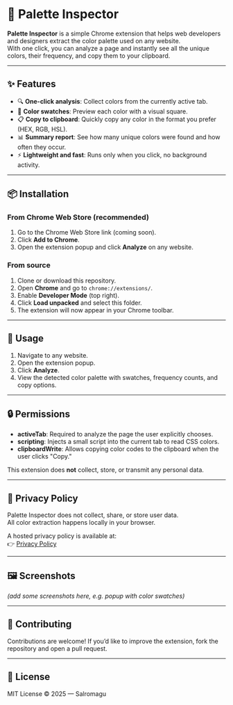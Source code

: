 # 🎨 Palette Inspector

**Palette Inspector** is a simple Chrome extension that helps web developers and designers extract the color palette used on any website.  
With one click, you can analyze a page and instantly see all the unique colors, their frequency, and copy them to your clipboard.

---

## ✨ Features

- 🔍 **One-click analysis**: Collect colors from the currently active tab.  
- 🎨 **Color swatches**: Preview each color with a visual square.  
- 📋 **Copy to clipboard**: Quickly copy any color in the format you prefer (HEX, RGB, HSL).  
- 📊 **Summary report**: See how many unique colors were found and how often they occur.  
- ⚡ **Lightweight and fast**: Runs only when you click, no background activity.  

---

## 📦 Installation

### From Chrome Web Store (recommended)
1. Go to the Chrome Web Store link (coming soon).  
2. Click **Add to Chrome**.  
3. Open the extension popup and click **Analyze** on any website.

### From source
1. Clone or download this repository.  
2. Open **Chrome** and go to `chrome://extensions/`.  
3. Enable **Developer Mode** (top right).  
4. Click **Load unpacked** and select this folder.  
5. The extension will now appear in your Chrome toolbar.  

---

## 🚀 Usage

1. Navigate to any website.  
2. Open the extension popup.  
3. Click **Analyze**.  
4. View the detected color palette with swatches, frequency counts, and copy options.  

---

## 🔒 Permissions

- **activeTab**: Required to analyze the page the user explicitly chooses.  
- **scripting**: Injects a small script into the current tab to read CSS colors.  
- **clipboardWrite**: Allows copying color codes to the clipboard when the user clicks "Copy."  

This extension does **not** collect, store, or transmit any personal data.  

---

## 📜 Privacy Policy

Palette Inspector does not collect, share, or store user data.  
All color extraction happens locally in your browser.  

A hosted privacy policy is available at:  
👉 [Privacy Policy](https://yourusername.github.io/palette-inspector/privacy.html)  

---

## 🖼️ Screenshots

*(add some screenshots here, e.g. popup with color swatches)*

---

## 🤝 Contributing

Contributions are welcome! If you’d like to improve the extension, fork the repository and open a pull request.  

---

## 📄 License

MIT License © 2025 — Salromagu
